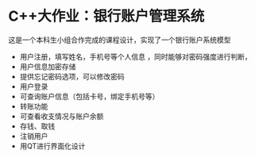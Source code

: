 # C++大作业：银行账户管理系统
这是一个本科生小组合作完成的课程设计，实现了一个银行账户系统模型
- 用户注册，填写姓名，手机号等个人信息 ，同时能够对密码强度进行判断，
- 用户信息加密存储
- 提供忘记密码选项，可以修改密码
- 用户登录
- 可查询账户信息（包括卡号，绑定手机号等）
- 转账功能
- 可查看收支情况与账户余额
- 存钱、取钱
- 注销用户
- 用QT进行界面化设计

